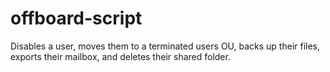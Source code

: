 # offboard-script
Disables a user, moves them to a terminated users OU, backs up their files, exports their mailbox, and deletes their shared folder.
